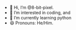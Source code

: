 - 👋 Hi, I’m @8-bit-pixel.
- 👀 I’m interested in coding, and
- 🌱 I’m currently learning python
- 😄 Pronouns: He/Him.

<!---
8-bit-pixel/8-bit-pixel is a ✨ special ✨ repository because its `README.md` (this file) appears on your GitHub profile.
You can click the Preview link to take a look at your changes.
--->
